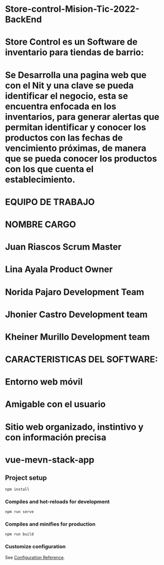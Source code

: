 # Store-control-Mision-Tic-2022-BackEnd
# 
# Store Control es un Software de inventario para tiendas de barrio:
# 
# Se Desarrolla una pagina web que con el Nit  y una clave se pueda identificar el negocio, esta se encuentra enfocada en los inventarios, para generar alertas que permitan identificar y conocer los productos con las fechas de vencimiento próximas, de manera  que se pueda conocer los productos con los que cuenta el establecimiento.
# 
# 
# EQUIPO DE TRABAJO
# 
# NOMBRE	        CARGO
# Juan Riascos	  Scrum Master
# Lina Ayala	    Product Owner
# Norida Pajaro	  Development Team
# Jhonier Castro	Development team
# Kheiner Murillo	Development team
# 
#
# CARACTERISTICAS DEL SOFTWARE:
# Entorno web móvil
# Amigable con el usuario
# Sitio web organizado, instintivo y con información precisa

# vue-mevn-stack-app

## Project setup
```
npm install
```

### Compiles and hot-reloads for development
```
npm run serve
```

### Compiles and minifies for production
```
npm run build
```

### Customize configuration
See [Configuration Reference](https://cli.vuejs.org/config/).

